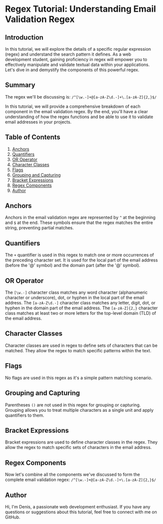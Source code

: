 # Regex Tutorial: Understanding Email Validation Regex

## Introduction

In this tutorial, we will explore the details of a specific regular expression (regex) and understand the search pattern it defines. As a web development student, gaining proficiency in regex will empower you to effectively manipulate and validate textual data within your applications. Let's dive in and demystify the components of this powerful regex.

## Summary

The regex we'll be discussing is: `/^[\w.-]+@[a-zA-Z\d.-]+\.[a-zA-Z]{2,}$/`

In this tutorial, we will provide a comprehensive breakdown of each component in the email validation regex. By the end, you'll have a clear understanding of how the regex functions and be able to use it to validate email addresses in your projects.

## Table of Contents

1. [Anchors](#anchors)
2. [Quantifiers](#quantifiers)
3. [OR Operator](#or-operator)
4. [Character Classes](#character-classes)
5. [Flags](#flags)
6. [Grouping and Capturing](#grouping-and-capturing)
7. [Bracket Expressions](#bracket-expressions)
8. [Regex Components](#regex-components)
9. [Author](#author)

## Anchors

Anchors in the email validation regex are represented by `^` at the beginning and `$` at the end. These symbols ensure that the regex matches the entire string, preventing partial matches.

## Quantifiers

The `+` quantifier is used in this regex to match one or more occurrences of the preceding character set. It is used for the local part of the email address (before the '@' symbol) and the domain part (after the '@' symbol).

## OR Operator

The `[\w.-]` character class matches any word character (alphanumeric character or underscore), dot, or hyphen in the local part of the email address. The `[a-zA-Z\d.-]` character class matches any letter, digit, dot, or hyphen in the domain part of the email address. The `[a-zA-Z]{2,}` character class matches at least two or more letters for the top-level domain (TLD) of the email address.

## Character Classes

Character classes are used in regex to define sets of characters that can be matched. They allow the regex to match specific patterns within the text.

## Flags

No flags are used in this regex as it's a simple pattern matching scenario.

## Grouping and Capturing

Parentheses `()` are not used in this regex for grouping or capturing. Grouping allows you to treat multiple characters as a single unit and apply quantifiers to them.

## Bracket Expressions

Bracket expressions are used to define character classes in the regex. They allow the regex to match specific sets of characters in the email address.

## Regex Components

Now let's combine all the components we've discussed to form the complete email validation regex: `/^[\w.-]+@[a-zA-Z\d.-]+\.[a-zA-Z]{2,}$/`

## Author

Hi, I'm Denis, a passionate web development enthusiast. If you have any questions or suggestions about this tutorial, feel free to connect with me on GitHub.
